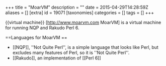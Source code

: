 +++
title = "MoarVM"
description = ""
date = 2015-04-29T14:28:59Z
aliases = []
[extra]
id = 19071
[taxonomies]
categories = []
tags = []
+++

{{virtual machine}}
[http://www.moarvm.com MoarVM] is a virtual machine for running NQP and Rakudo Perl 6.


==Languages for MoarVM ==
* [[NQP]], ''Not Quite Perl'', is a simple language that looks like Perl, but excludes many features of Perl, so it is ''Not Quite Perl''.
* [[Rakudo]], an implementation of [[Perl 6]]
